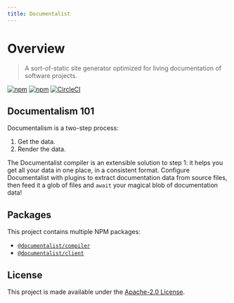 ```yaml
---
title: Documentalist
---
```


# Overview

> A sort-of-static site generator optimized for living documentation of software projects.

[![npm](https://img.shields.io/npm/v/@documentalist/compiler.svg?label=@documentalist/compiler)](https://www.npmjs.com/package/@documentalist/compiler)
[![npm](https://img.shields.io/npm/v/@documentalist/client.svg?label=@documentalist/client)](https://www.npmjs.com/package/@documentalist/client)
[![CircleCI](https://circleci.com/gh/palantir/documentalist.svg?style=shield&circle-token=1dbd27fe833e64bafb3e8de8ee111a2aee9bb79d)](https://circleci.com/gh/palantir/documentalist)

## Documentalism 101

Documentalism is a two-step process:

1. Get the data.
2. Render the data.

The Documentalist compiler is an extensible solution to step 1: it helps you get all your data in one place, in a consistent format.
Configure Documentalist with plugins to extract documentation data from source files, then feed it a glob of files
and `await` your magical blob of documentation data!

## Packages

This project contains multiple NPM packages:

- [`@documentalist/compiler`](#compiler)
- [`@documentalist/client`](#client)

## License

This project is made available under the [Apache-2.0 License](https://github.com/palantir/documentalist/blob/develop/LICENSE).

